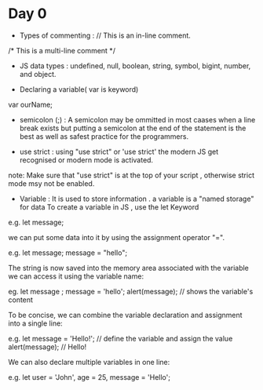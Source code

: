 # Day 0 

- Types of commenting :
// This is an in-line comment.

/* This is a
multi-line comment */

- JS data types :
undefined, null, boolean, string, symbol, bigint, number, and object.

- Declaring a variable( var is keyword)
 
 var ourName;

- semicolon (;) :
A semicolon may be ommitted in most caases when a line break exists
but putting a semicolon at the end of the statement is the best as well as safest practice for the programmers.

- use strict :
using "use strict" or 'use strict' the modern JS get recognised or modern mode is activated.

note: Make sure that "use strict" is at the top of your script , otherwise strict mode msy not be enabled.

- Variable :
It is used to store information . a variable is a "named storage" for data To create a variable in JS , use the let Keyword 

e.g.
let message;

we can put some data into it by using the assignment operator "=".

e.g.
let message;
message = "hello";

The string is now saved into the memory area associated with the variable we can access it using the variable name:

eg.
let message ;
message = 'hello';
alert(message); // shows the variable's content

To be concise, we can combine the variable declaration and assignment into a single line:

e.g.
let message = 'Hello!'; // define the variable and assign the value
alert(message); // Hello!

We can also declare multiple variables in one line:

e.g.
let user = 'John', age = 25, message = 'Hello';
